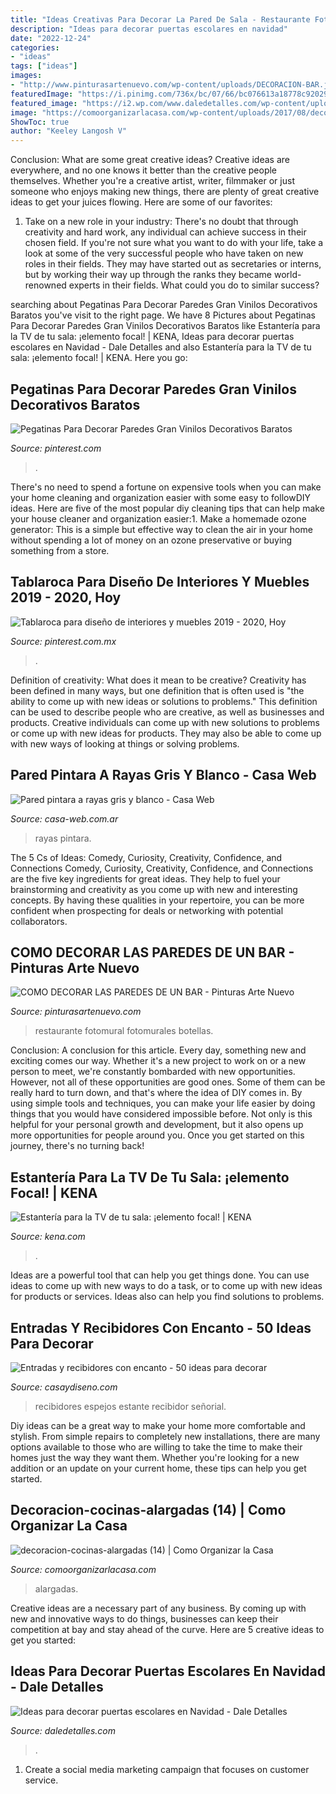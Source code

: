 ```yaml
---
title: "Ideas Creativas Para Decorar La Pared De Sala - Restaurante Fotomural Fotomurales Botellas"
description: "Ideas para decorar puertas escolares en navidad"
date: "2022-12-24"
categories:
- "ideas"
tags: ["ideas"]
images:
- "http://www.pinturasartenuevo.com/wp-content/uploads/DECORACION-BAR.jpg"
featuredImage: "https://i.pinimg.com/736x/bc/07/66/bc076613a18778c920291723d65b57ea.jpg"
featured_image: "https://i2.wp.com/www.daledetalles.com/wp-content/uploads/2017/10/Idea-para-decorar-puertas-escolares-en-Navidad2.jpg?resize=550%2C807"
image: "https://comoorganizarlacasa.com/wp-content/uploads/2017/08/decoracion-cocinas-alargadas-14.jpg"
ShowToc: true
author: "Keeley Langosh V"
---
```



Conclusion: What are some great creative ideas?
Creative ideas are everywhere, and no one knows it better than the creative people themselves. Whether you're a creative artist, writer, filmmaker or just someone who enjoys making new things, there are plenty of great creative ideas to get your juices flowing. Here are some of our favorites: 
1. Take on a new role in your industry: There's no doubt that through creativity and hard work, any individual can achieve success in their chosen field. If you're not sure what you want to do with your life, take a look at some of the very successful people who have taken on new roles in their fields. They may have started out as secretaries or interns, but by working their way up through the ranks they became world-renowned experts in their fields. What could you do to similar success? 


	

		
searching about Pegatinas Para Decorar Paredes Gran Vinilos Decorativos Baratos you've visit to the right page. We have 8 Pictures about Pegatinas Para Decorar Paredes Gran Vinilos Decorativos Baratos like Estantería para la TV de tu sala: ¡elemento focal! | KENA, Ideas para decorar puertas escolares en Navidad - Dale Detalles and also Estantería para la TV de tu sala: ¡elemento focal! | KENA. Here you go:
		
    
## Pegatinas Para Decorar Paredes Gran Vinilos Decorativos Baratos

<img loading=lazy src="https://i.pinimg.com/736x/bc/07/66/bc076613a18778c920291723d65b57ea.jpg" onerror="this.onerror=null;this.src='https://tse2.mm.bing.net/th?id=OIP.s4rvJvaS4GTpgepBCC5cQQHaF7&amp;pid=15.1';" alt="Pegatinas Para Decorar Paredes Gran Vinilos Decorativos Baratos">

_Source: pinterest.com_

>. 

	

There's no need to spend a fortune on expensive tools when you can make your home cleaning and organization easier with some easy to followDIY ideas. Here are five of the most popular diy cleaning tips that can help make your house cleaner and organization easier:1. Make a homemade ozone generator: This is a simple but effective way to clean the air in your home without spending a lot of money on an ozone preservative or buying something from a store.

    
## Tablaroca Para Diseño De Interiores Y Muebles 2019 - 2020, Hoy

<img loading=lazy src="https://i.pinimg.com/736x/19/aa/a8/19aaa84701af067ba3d4478a380191da.jpg" onerror="this.onerror=null;this.src='https://tse3.mm.bing.net/th?id=OIP.E-9wpovgSHCn0dEek6wCCwHaJ4&amp;pid=15.1';" alt="Tablaroca para diseño de interiores y muebles 2019 - 2020, Hoy">

_Source: pinterest.com.mx_

>. 

	

Definition of creativity: What does it mean to be creative?
Creativity has been defined in many ways, but one definition that is often used is "the ability to come up with new ideas or solutions to problems." This definition can be used to describe people who are creative, as well as businesses and products. Creative individuals can come up with new solutions to problems or come up with new ideas for products. They may also be able to come up with new ways of looking at things or solving problems.

    
## Pared Pintara A Rayas Gris Y Blanco - Casa Web

<img loading=lazy src="https://casa-web.com.ar/wp-content/uploads/2020/07/Pared-pintara-a-rayas-gris-y-blanco-400x600.jpg" onerror="this.onerror=null;this.src='https://tse2.mm.bing.net/th?id=OIP.KRwmGvUPQ9UTnoMzxCV6eAAAAA&amp;pid=15.1';" alt="Pared pintara a rayas gris y blanco - Casa Web">

_Source: casa-web.com.ar_

>rayas pintara. 

	

The 5 Cs of Ideas: Comedy, Curiosity, Creativity, Confidence, and Connections
Comedy, Curiosity, Creativity, Confidence, and Connections are the five key ingredients for great ideas. They help to fuel your brainstorming and creativity as you come up with new and interesting concepts. By having these qualities in your repertoire, you can be more confident when prospecting for deals or networking with potential collaborators.

    
## COMO DECORAR LAS PAREDES DE UN BAR - Pinturas Arte Nuevo

<img loading=lazy src="http://www.pinturasartenuevo.com/wp-content/uploads/DECORACION-BAR.jpg" onerror="this.onerror=null;this.src='https://tse2.mm.bing.net/th?id=OIP.WnQycX5wBlzBAwFc3NbRNQHaE9&amp;pid=15.1';" alt="COMO DECORAR LAS PAREDES DE UN BAR - Pinturas Arte Nuevo">

_Source: pinturasartenuevo.com_

>restaurante fotomural fotomurales botellas. 

	

Conclusion: A conclusion for this article.
Every day, something new and exciting comes our way. Whether it's a new project to work on or a new person to meet, we're constantly bombarded with new opportunities. However, not all of these opportunities are good ones. Some of them can be really hard to turn down, and that's where the idea of DIY comes in.
By using simple tools and techniques, you can make your life easier by doing things that you would have considered impossible before. Not only is this helpful for your personal growth and development, but it also opens up more opportunities for people around you. Once you get started on this journey, there's no turning back!

    
## Estantería Para La TV De Tu Sala: ¡elemento Focal! | KENA

<img loading=lazy src="https://kena.com/wp-content/uploads/2020/10/decoracion-para-area-de-television-colorida.jpg" onerror="this.onerror=null;this.src='https://tse2.mm.bing.net/th?id=OIP.QJQ0ZD4iK5xlajZOlzj_MgHaGt&amp;pid=15.1';" alt="Estantería para la TV de tu sala: ¡elemento focal! | KENA">

_Source: kena.com_

>. 

	

Ideas are a powerful tool that can help you get things done. You can use ideas to come up with new ways to do a task, or to come up with new ideas for products or services. Ideas also can help you find solutions to problems.

    
## Entradas Y Recibidores Con Encanto - 50 Ideas Para Decorar

<img loading=lazy src="https://casaydiseno.com/wp-content/uploads/2015/08/entrada-estante-espejo-pared.jpg" onerror="this.onerror=null;this.src='https://tse4.mm.bing.net/th?id=OIP.HrL1thRSjT1yE3Y5KNm9CQHaKG&amp;pid=15.1';" alt="Entradas y recibidores con encanto - 50 ideas para decorar">

_Source: casaydiseno.com_

>recibidores espejos estante recibidor señorial. 

	

Diy ideas can be a great way to make your home more comfortable and stylish. From simple repairs to completely new installations, there are many options available to those who are willing to take the time to make their homes just the way they want them. Whether you're looking for a new addition or an update on your current home, these tips can help you get started.

    
## Decoracion-cocinas-alargadas (14) | Como Organizar La Casa

<img loading=lazy src="https://comoorganizarlacasa.com/wp-content/uploads/2017/08/decoracion-cocinas-alargadas-14.jpg" onerror="this.onerror=null;this.src='https://tse4.mm.bing.net/th?id=OIP.RV1hTxQlLycjr4jWAZ-FowHaLH&amp;pid=15.1';" alt="decoracion-cocinas-alargadas (14) | Como Organizar la Casa">

_Source: comoorganizarlacasa.com_

>alargadas. 

	

Creative ideas are a necessary part of any business. By coming up with new and innovative ways to do things, businesses can keep their competition at bay and stay ahead of the curve. Here are 5 creative ideas to get you started:

    
## Ideas Para Decorar Puertas Escolares En Navidad - Dale Detalles

<img loading=lazy src="https://i2.wp.com/www.daledetalles.com/wp-content/uploads/2017/10/Idea-para-decorar-puertas-escolares-en-Navidad2.jpg?resize=550%2C807" onerror="this.onerror=null;this.src='https://tse3.mm.bing.net/th?id=OIP.H5NqQZuh9PdbNTkctRNqVQHaK3&amp;pid=15.1';" alt="Ideas para decorar puertas escolares en Navidad - Dale Detalles">

_Source: daledetalles.com_

>. 

	

1. Create a social media marketing campaign that focuses on customer service.

